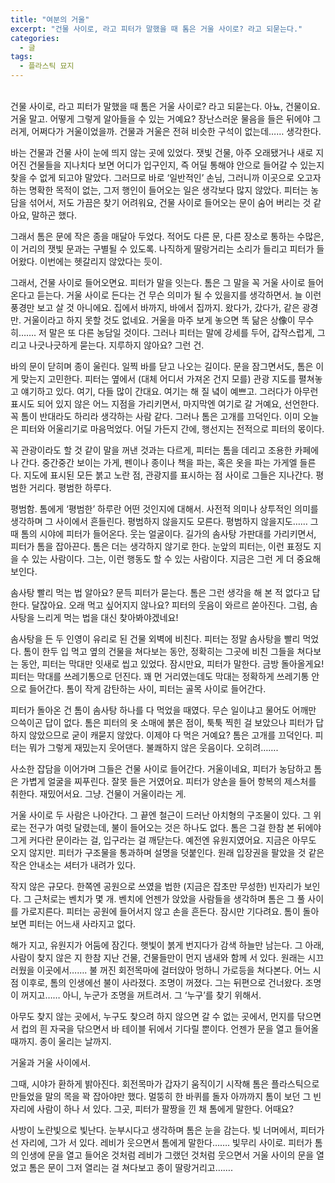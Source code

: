 ```yaml
---
title: "여분의 거울"
excerpt: "건물 사이로, 라고 피터가 말했을 때 톰은 거울 사이로? 라고 되묻는다."
categories:
  - 글
tags:
  - 플라스틱 묘지
---
```


<br/>
건물 사이로, 라고 피터가 말했을 때 톰은 거울 사이로? 라고 되묻는다. 아뇨, 건물이요. 거울 말고. 어떻게 그렇게 알아들을 수 있는 거예요? 장난스러운 물음을 들은 뒤에야 그러게, 어쩌다가 거울이었을까. 건물과 거울은 전혀 비슷한 구석이 없는데…… 생각한다.  

바는 건물과 건물 사이 눈에 띄지 않는 곳에 있었다. 잿빛 건물, 아주 오래됐거나 새로 지어진 건물들을 지나치다 보면 어디가 입구인지, 즉 어딜 통해야 안으로 들어갈 수 있는지 찾을 수 없게 되고야 말았다. 그러므로 바로 ‘일반적인’ 손님, 그러니까 이곳으로 오고자 하는 명확한 목적이 없는, 그저 행인이 들어오는 일은 생각보다 많지 않았다. 피터는 농담을 섞어서, 저도 가끔은 찾기 어려워요, 건물 사이로 들어오는 문이 숨어 버리는 것 같아요, 말하곤 했다.  

그래서 톰은 문에 작은 종을 매달아 두었다. 적어도 다른 문, 다른 장소로 통하는 수많은, 이 거리의 잿빛 문과는 구별될 수 있도록. 나직하게 딸랑거리는 소리가 들리고 피터가 들어왔다. 이번에는 헷갈리지 않았다는 듯이.  

그래서, 건물 사이로 들어오면요. 피터가 말을 잇는다. 톰은 그 말을 꼭 거울 사이로 들어온다고 듣는다. 거울 사이로 든다는 건 무슨 의미가 될 수 있을지를 생각하면서. 늘 이런 풍경만 보고 살 것 아니에요. 집에서 바까지, 바에서 집까지. 왔다가, 갔다가, 같은 광경만. 거울이라고 하지 못할 것도 없네요. 거울을 마주 보게 놓으면 똑 닮은 상像이 무수히……. 저 말은 또 다른 농담일 것이다. 그러나 피터는 말에 강세를 두어, 갑작스럽게, 그리고 나긋나긋하게 묻는다. 지루하지 않아요? 그런 건.  

바의 문이 닫히며 종이 울린다. 일찍 바를 닫고 나오는 길이다. 문을 잠그면서도, 톰은 이게 맞는지 고민한다. 피터는 옆에서 (대체 어디서 가져온 건지 모를) 관광 지도를 펼쳐놓고 얘기하고 있다. 여기, 다들 많이 간대요. 여기는 해 질 녘이 예쁘고. 그러다가 아무런 표시도 되어 있지 않은 어느 지점을 가리키면서, 마지막엔 여기로 갈 거예요, 선언한다. 꼭 톰이 반대라도 하리라 생각하는 사람 같다. 그러나 톰은 고개를 끄덕인다. 이미 오늘은 피터와 어울리기로 마음먹었다. 어딜 가든지 간에, 행선지는 전적으로 피터의 몫이다.  

꼭 관광이라도 할 것 같이 말을 꺼낸 것과는 다르게, 피터는 톰을 데리고 조용한 카페에나 간다. 중간중간 보이는 가게, 펜이나 종이나 책을 파는, 혹은 옷을 파는 가게엘 들른다. 지도에 표시된 모든 붉고 노란 점, 관광지를 표시하는 점 사이로 그들은 지나간다. 평범한 거리다. 평범한 하루다.  

평범함. 톰에게 ‘평범한’ 하루란 어떤 것인지에 대해서. 사전적 의미나 상투적인 의미를 생각하며 그 사이에서 흔들린다. 평범하지 않을지도 모른다. 평범하지 않을지도…… 그때 톰의 시야에 피터가 들어온다. 웃는 얼굴이다. 길가의 솜사탕 가판대를 가리키면서, 피터가 톰을 잡아끈다. 톰은 더는 생각하지 않기로 한다. 눈앞의 피터는, 이런 표정도 지을 수 있는 사람이다. 그는, 이런 행동도 할 수 있는 사람이다. 지금은 그런 게 더 중요해 보인다.  

솜사탕 빨리 먹는 법 알아요? 문득 피터가 묻는다. 톰은 그런 생각을 해 본 적 없다고 답한다. 달잖아요. 오래 먹고 싶어지지 않나요? 피터의 웃음이 와르르 쏟아진다. 그럼, 솜사탕을 느리게 먹는 법을 대신 찾아봐야겠네요!  

솜사탕을 든 두 인영이 유리로 된 건물 외벽에 비친다. 피터는 정말 솜사탕을 빨리 먹었다. 톰이 한두 입 먹고 옆의 건물을 쳐다보는 동안, 정확히는 그곳에 비친 그들을 쳐다보는 동안, 피터는 막대만 잇새로 씹고 있었다. 잠시만요, 피터가 말한다. 금방 돌아올게요! 피터는 막대를 쓰레기통으로 던진다. 꽤 먼 거리였는데도 막대는 정확하게 쓰레기통 안으로 들어간다. 톰이 작게 감탄하는 사이, 피터는 골목 사이로 들어간다.  

피터가 돌아온 건 톰이 솜사탕 하나를 다 먹었을 때였다. 무슨 일이냐고 물어도 어깨만 으쓱이곤 답이 없다. 톰은 피터의 옷 소매에 붉은 점이, 툭툭 찍힌 걸 보았으나 피터가 답하지 않았으므로 굳이 캐묻지 않았다. 이제야 다 먹은 거예요? 톰은 고개를 끄덕인다. 피터는 뭐가 그렇게 재밌는지 웃어댄다. 불쾌하지 않은 웃음이다. 오히려…….  

사소한 잡담을 이어가며 그들은 건물 사이로 들어간다. 
거울이네요, 피터가 농담하고 톰은 가볍게 얼굴을 찌푸린다. 잘못 들은 거였어요. 피터가 양손을 들어 항복의 제스처를 취한다. 재밌어서요. 그냥. 건물이 거울이라는 게.  

거울 사이로 두 사람은 나아간다. 그 끝엔 철근이 드러난 아치형의 구조물이 있다. 그 위로는 전구가 여럿 달렸는데, 불이 들어오는 것은 하나도 없다. 톰은 그걸 한참 본 뒤에야 그게 커다란 문이라는 걸, 입구라는 걸 깨닫는다. 예전엔 유원지였어요. 지금은 아무도 오지 않지만. 피터가 구조물을 통과하며 설명을 덧붙인다. 원래 입장권을 팔았을 것 같은 작은 안내소는 셔터가 내려가 있다.  

작지 않은 규모다. 한쪽엔 공원으로 쓰였을 법한 (지금은 잡초만 무성한) 빈자리가 보인다. 그 근처로는 벤치가 몇 개. 벤치에 언젠가 앉았을 사람들을 생각하며 톰은 그 풀 사이를 가로지른다. 피터는 공원에 들어서지 않고 손을 흔든다. 잠시만 기다려요. 톰이 돌아보면 피터는 어느새 사라지고 없다.  

해가 지고, 유원지가 어둠에 잠긴다. 햇빛이 붉게 번지다가 감색 하늘만 남는다. 그 아래, 사람이 찾지 않은 지 한참 지난 건물, 건물들만이 먼지 냄새와 함께 서 있다. 원래는 시끄러웠을 이곳에서……. 불 꺼진 회전목마에 걸터앉아 멍하니 가로등을 쳐다본다. 어느 시점 이후로, 톰의 인생에선 불이 사라졌다. 조명이 꺼졌다. 그는 뒤편으로 건너왔다. 조명이 꺼지고…… 아니, 누군가 조명을 꺼트려서. 그 ‘누구’를 찾기 위해서.  

아무도 찾지 않는 곳에서, 누구도 찾으려 하지 않으면 갈 수 없는 곳에서, 먼지를 닦으면서 컵의 흰 자국을 닦으면서 바 테이블 뒤에서 기다릴 뿐이다. 언젠가 문을 열고 들어올 때까지. 종이 울리는 날까지.  

거울과 거울 사이에서.  

그때, 시야가 환하게 밝아진다. 회전목마가 갑자기 움직이기 시작해 톰은 플라스틱으로 만들었을 말의 목을 꽉 잡아야만 했다. 멀뚱히 한 바퀴를 돌자 아까까지 톰이 보던 그 빈자리에 사람이 하나 서 있다. 그곳, 피터가 팔짱을 낀 채 톰에게 말한다. 어때요?  

사방이 노란빛으로 빛난다. 눈부시다고 생각하며 톰은 눈을 감는다. 빛 너머에서, 피터가 선 자리에, 그가 서 있다. 레비가 웃으면서 톰에게 말한다……. 빛무리 사이로. 피터가 톰의 인생에 문을 열고 들어온 것처럼 레비가 그랬던 것처럼 웃으면서 거울 사이의 문을 열었고 톰은 문이 그저 열리는 걸 쳐다보고 종이 딸랑거리고…….  
<br/>